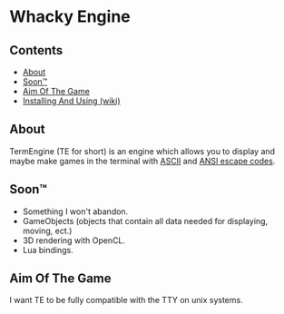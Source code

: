 # Whacky Engine

## Contents

- [About](#about)
- [Soon™](#soon)
- [Aim Of The Game](#aim-of-the-game)
- [Installing And Using (wiki)](https://github.com/wh4ky/TermEngine/wiki/Compiling-And-Using)

## About

TermEngine (TE for short) is an engine which allows you to display and maybe make games in the terminal with [ASCII](https://en.wikipedia.org/wiki/ASCII) and [ANSI escape codes](https://en.wikipedia.org/wiki/ANSI_escape_code).

## Soon™

- Something I won't abandon.
- GameObjects (objects that contain all data needed for displaying, moving, ect.)
- 3D rendering with OpenCL.
- Lua bindings.

## Aim Of The Game

I want TE to be fully compatible with the TTY on unix systems.  
